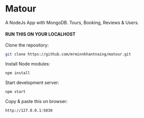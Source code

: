 # Matour

A NodeJs App with MongoDB. Tours, Booking, Reviews & Users.

#### RUN THIS ON YOUR LOCALHOST

Clone the repository:

```bash
git clone https://github.com/mrminnkhantnaing/matour.git
```

Install Node modules:

```bash
npm install
```

Start development server:

```bash
npm start
```

Copy & paste this on browser:

```bash
http://127.0.0.1:5030
```
